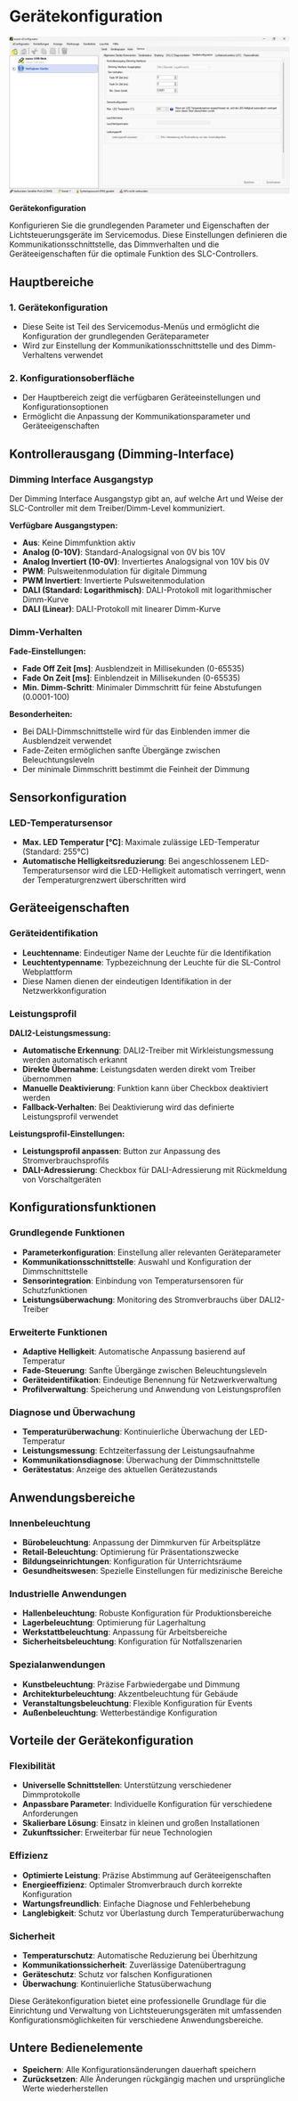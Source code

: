 # Gerätekonfiguration

![Gerätekonfiguration](geraetekonfiguration.png)

**Gerätekonfiguration**

Konfigurieren Sie die grundlegenden Parameter und Eigenschaften der Lichtsteuerungsgeräte im Servicemodus. Diese Einstellungen definieren die Kommunikationsschnittstelle, das Dimmverhalten und die Geräteeigenschaften für die optimale Funktion des SLC-Controllers.

## Hauptbereiche

### 1. Gerätekonfiguration

- Diese Seite ist Teil des Servicemodus-Menüs und ermöglicht die Konfiguration der grundlegenden Geräteparameter
- Wird zur Einstellung der Kommunikationsschnittstelle und des Dimm-Verhaltens verwendet

### 2. Konfigurationsoberfläche

- Der Hauptbereich zeigt die verfügbaren Geräteeinstellungen und Konfigurationsoptionen
- Ermöglicht die Anpassung der Kommunikationsparameter und Geräteeigenschaften

## Kontrollerausgang (Dimming-Interface)

### Dimming Interface Ausgangstyp

Der Dimming Interface Ausgangstyp gibt an, auf welche Art und Weise der SLC-Controller mit dem Treiber/Dimm-Level kommuniziert.

**Verfügbare Ausgangstypen:**
- **Aus**: Keine Dimmfunktion aktiv
- **Analog (0-10V)**: Standard-Analogsignal von 0V bis 10V
- **Analog Invertiert (10-0V)**: Invertiertes Analogsignal von 10V bis 0V
- **PWM**: Pulsweitenmodulation für digitale Dimmung
- **PWM Invertiert**: Invertierte Pulsweitenmodulation
- **DALI (Standard: Logarithmisch)**: DALI-Protokoll mit logarithmischer Dimm-Kurve
- **DALI (Linear)**: DALI-Protokoll mit linearer Dimm-Kurve

### Dimm-Verhalten

**Fade-Einstellungen:**
- **Fade Off Zeit [ms]**: Ausblendzeit in Millisekunden (0-65535)
- **Fade On Zeit [ms]**: Einblendzeit in Millisekunden (0-65535)
- **Min. Dimm-Schritt**: Minimaler Dimmschritt für feine Abstufungen (0.0001-100)

**Besonderheiten:**
- Bei DALI-Dimmschnittstelle wird für das Einblenden immer die Ausblendzeit verwendet
- Fade-Zeiten ermöglichen sanfte Übergänge zwischen Beleuchtungsleveln
- Der minimale Dimmschritt bestimmt die Feinheit der Dimmung

## Sensorkonfiguration

### LED-Temperatursensor

- **Max. LED Temperatur [°C]**: Maximale zulässige LED-Temperatur (Standard: 255°C)
- **Automatische Helligkeitsreduzierung**: Bei angeschlossenem LED-Temperatursensor wird die LED-Helligkeit automatisch verringert, wenn der Temperaturgrenzwert überschritten wird

## Geräteeigenschaften

### Geräteidentifikation

- **Leuchtenname**: Eindeutiger Name der Leuchte für die Identifikation
- **Leuchtentypenname**: Typbezeichnung der Leuchte für die SL-Control Webplattform
- Diese Namen dienen der eindeutigen Identifikation in der Netzwerkkonfiguration

### Leistungsprofil

**DALI2-Leistungsmessung:**
- **Automatische Erkennung**: DALI2-Treiber mit Wirkleistungsmessung werden automatisch erkannt
- **Direkte Übernahme**: Leistungsdaten werden direkt vom Treiber übernommen
- **Manuelle Deaktivierung**: Funktion kann über Checkbox deaktiviert werden
- **Fallback-Verhalten**: Bei Deaktivierung wird das definierte Leistungsprofil verwendet

**Leistungsprofil-Einstellungen:**
- **Leistungsprofil anpassen**: Button zur Anpassung des Stromverbrauchsprofils
- **DALI-Adressierung**: Checkbox für DALI-Adressierung mit Rückmeldung von Vorschaltgeräten

## Konfigurationsfunktionen

### Grundlegende Funktionen

- **Parameterkonfiguration**: Einstellung aller relevanten Geräteparameter
- **Kommunikationsschnittstelle**: Auswahl und Konfiguration der Dimmschnittstelle
- **Sensorintegration**: Einbindung von Temperatursensoren für Schutzfunktionen
- **Leistungsüberwachung**: Monitoring des Stromverbrauchs über DALI2-Treiber

### Erweiterte Funktionen

- **Adaptive Helligkeit**: Automatische Anpassung basierend auf Temperatur
- **Fade-Steuerung**: Sanfte Übergänge zwischen Beleuchtungsleveln
- **Geräteidentifikation**: Eindeutige Benennung für Netzwerkverwaltung
- **Profilverwaltung**: Speicherung und Anwendung von Leistungsprofilen

### Diagnose und Überwachung

- **Temperaturüberwachung**: Kontinuierliche Überwachung der LED-Temperatur
- **Leistungsmessung**: Echtzeiterfassung der Leistungsaufnahme
- **Kommunikationsdiagnose**: Überwachung der Dimmschnittstelle
- **Gerätestatus**: Anzeige des aktuellen Gerätezustands

## Anwendungsbereiche

### Innenbeleuchtung

- **Bürobeleuchtung**: Anpassung der Dimmkurven für Arbeitsplätze
- **Retail-Beleuchtung**: Optimierung für Präsentationszwecke
- **Bildungseinrichtungen**: Konfiguration für Unterrichtsräume
- **Gesundheitswesen**: Spezielle Einstellungen für medizinische Bereiche

### Industrielle Anwendungen

- **Hallenbeleuchtung**: Robuste Konfiguration für Produktionsbereiche
- **Lagerbeleuchtung**: Optimierung für Lagerhaltung
- **Werkstattbeleuchtung**: Anpassung für Arbeitsbereiche
- **Sicherheitsbeleuchtung**: Konfiguration für Notfallszenarien

### Spezialanwendungen

- **Kunstbeleuchtung**: Präzise Farbwiedergabe und Dimmung
- **Architekturbeleuchtung**: Akzentbeleuchtung für Gebäude
- **Veranstaltungsbeleuchtung**: Flexible Konfiguration für Events
- **Außenbeleuchtung**: Wetterbeständige Konfiguration

## Vorteile der Gerätekonfiguration

### Flexibilität

- **Universelle Schnittstellen**: Unterstützung verschiedener Dimmprotokolle
- **Anpassbare Parameter**: Individuelle Konfiguration für verschiedene Anforderungen
- **Skalierbare Lösung**: Einsatz in kleinen und großen Installationen
- **Zukunftssicher**: Erweiterbar für neue Technologien

### Effizienz

- **Optimierte Leistung**: Präzise Abstimmung auf Geräteeigenschaften
- **Energieeffizienz**: Optimaler Stromverbrauch durch korrekte Konfiguration
- **Wartungsfreundlich**: Einfache Diagnose und Fehlerbehebung
- **Langlebigkeit**: Schutz vor Überlastung durch Temperaturüberwachung

### Sicherheit

- **Temperaturschutz**: Automatische Reduzierung bei Überhitzung
- **Kommunikationssicherheit**: Zuverlässige Datenübertragung
- **Geräteschutz**: Schutz vor falschen Konfigurationen
- **Überwachung**: Kontinuierliche Statusüberwachung

Diese Gerätekonfiguration bietet eine professionelle Grundlage für die Einrichtung und Verwaltung von Lichtsteuerungsgeräten mit umfassenden Konfigurationsmöglichkeiten für verschiedene Anwendungsbereiche.

## Untere Bedienelemente

- **Speichern**: Alle Konfigurationsänderungen dauerhaft speichern
- **Zurücksetzen**: Alle Änderungen rückgängig machen und ursprüngliche Werte wiederherstellen